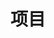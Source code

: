 ---
home: true
title: 项目
icon: home
heroImage: /logo1.png
heroText: 哒哒的花园
tagline: ✨我的项目示例与展示✨
actions:
  - text: 博客主页
    link: /
    icon: home
    type: primary

  - text: 个人导航
    icon: link
    link: /quick-nav/

#   - text: 我的百宝箱
#     icon: star
#     link: /zh/demo/

features:
  - title: 项目名称
    icon: fab fa-markdown
    details: 项目描述
    link: /zh/guide/markdown/

  - title: 项目名称
    icon: person-chalkboard
    details: 项目描述
    link: /zh/guide/layout/slides

  - title: 项目名称
    icon: object-group
    details: 项目描述
    link: /zh/guide/layout/

  - title: 项目名称
    icon: comment-dots
    details: 项目描述
    link: /zh/guide/feature/comment.html

#   - title: 项目名称
#     icon: circle-info
#     details: 项目描述
#     link: /zh/guide/feature/page-info.html

#   - title: 项目名称
#     icon: blog
#     details: 项目描述
#     link: /zh/guide/blog/intro.html

#   - title: 项目名称
#     icon: palette
#     details: 项目描述
#     link: /zh/guide/interface/theme-color.html

#   - title: 项目名称
#     icon: circle-half-stroke
#     details: 项目描述
#     link: /zh/guide/interface/darkmode.html

#   - title: 项目名称
#     icon: universal-access
#     details: 项目描述
#     link: /zh/guide/interface/accessibility.html

#   - title: 项目名称
#     icon: lock
#     details: 项目描述
#     link: /zh/guide/feature/encrypt.html

#   - title: 项目名称
#     icon: search
#     details: 项目描述
#     link: /zh/guide/feature/search.html

#   - title: 项目名称
#     icon: image
#     details: 项目描述
#     link: /zh/guide/feature/photo-swipe.html

#   - title: 项目名称
#     icon: dumbbell
#     details: 项目描述
#     link: /zh/guide/advanced/seo.html

#   - title: 项目名称
#     icon: sitemap
#     details: 项目描述
#     link: /zh/guide/advanced/sitemap.html

#   - title: 项目名称
#     icon: rss
#     details: 项目描述
#     link: /zh/guide/advanced/feed.html

#   - title: 项目名称
#     icon: mobile-screen
#     details: 项目描述
#     link: /zh/guide/advanced/pwa.html

copyright: false
footer: false
---